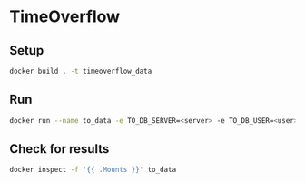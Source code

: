 # TimeOverflow

## Setup
```sh
docker build . -t timeoverflow_data
```
## Run
```sh
docker run --name to_data -e TO_DB_SERVER=<server> -e TO_DB_USER=<user> -e TO_DB_PASSWORD=<pass> --network="host" timeoverflow_data
```
## Check for results
```sh
docker inspect -f '{{ .Mounts }}' to_data
```
